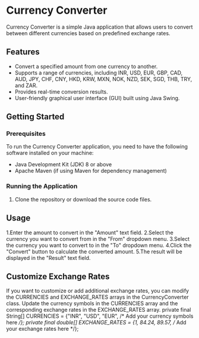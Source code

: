 # Currency Converter

Currency Converter is a simple Java application that allows users to convert between different currencies based on predefined exchange rates.

## Features

- Convert a specified amount from one currency to another.
- Supports a range of currencies, including INR, USD, EUR, GBP, CAD, AUD, JPY, CHF, CNY, HKD, KRW, MXN, NOK, NZD, SEK, SGD, THB, TRY, and ZAR.
- Provides real-time conversion results.
- User-friendly graphical user interface (GUI) built using Java Swing.

## Getting Started

### Prerequisites

To run the Currency Converter application, you need to have the following software installed on your machine:

- Java Development Kit (JDK) 8 or above
- Apache Maven (if using Maven for dependency management)

### Running the Application

1. Clone the repository or download the source code files.

## Usage
1.Enter the amount to convert in the "Amount" text field.
2.Select the currency you want to convert from in the "From" dropdown menu.
3.Select the currency you want to convert to in the "To" dropdown menu.
4.Click the "Convert" button to calculate the converted amount.
5.The result will be displayed in the "Result" text field.

## Customize Exchange Rates
If you want to customize or add additional exchange rates, you can modify the CURRENCIES and EXCHANGE_RATES arrays in the CurrencyConverter class. Update the currency symbols in the CURRENCIES array and the corresponding exchange rates in the EXCHANGE_RATES array.
private final String[] CURRENCIES = {"INR", "USD", "EUR", /* Add your currency symbols here */};
private final double[] EXCHANGE_RATES = {1, 84.24, 89.57, /* Add your exchange rates here */};



